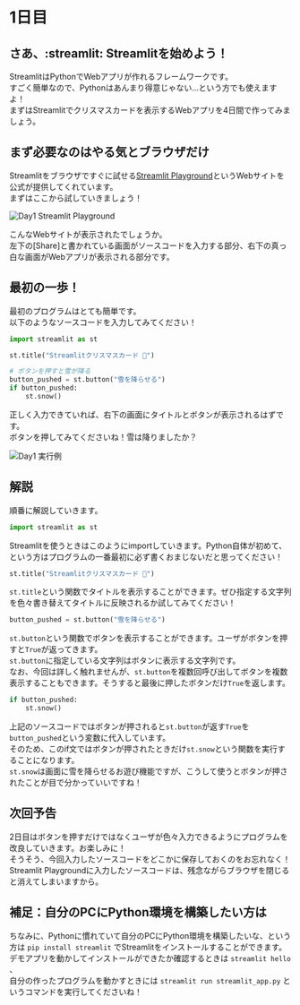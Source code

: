# 1日目

## さあ、:streamlit: Streamlitを始めよう！

StreamlitはPythonでWebアプリが作れるフレームワークです。  
すごく簡単なので、Pythonはあんまり得意じゃない…という方でも使えますよ！  
まずはStreamlitでクリスマスカードを表示するWebアプリを4日間で作ってみましょう。  

## まず必要なのはやる気とブラウザだけ

Streamlitをブラウザですぐに試せる[Streamlit Playground](https://streamlit.io/playground?example=blank)というWebサイトを公式が提供してくれています。  
まずはここから試していきましょう！  

![Day1 Streamlit Playground](app/static/day1_streamlit_playground.png "Streamlit Playground")

こんなWebサイトが表示されたでしょうか。  
左下の[Share]と書かれている画面がソースコードを入力する部分、右下の真っ白な画面がWebアプリが表示される部分です。  

## 最初の一歩！

最初のプログラムはとても簡単です。  
以下のようなソースコードを入力してみてください！  

```py:work1.py
import streamlit as st

st.title("Streamlitクリスマスカード 🎅")

# ボタンを押すと雪が降る
button_pushed = st.button("雪を降らせる")
if button_pushed:
    st.snow()
```

正しく入力できていれば、右下の画面にタイトルとボタンが表示されるはずです。  
ボタンを押してみてくださいね！雪は降りましたか？  

![Day1 実行例](app/static/day1_result.png "最初の一歩！")

## 解説

順番に解説していきます。  

```py
import streamlit as st
```

Streamlitを使うときはこのようにimportしていきます。Python自体が初めて、という方はプログラムの一番最初に必ず書くおまじないだと思ってください！  

```py
st.title("Streamlitクリスマスカード 🎅")
```

```st.title```という関数でタイトルを表示することができます。ぜひ指定する文字列を色々書き替えてタイトルに反映されるか試してみてください！  

```py
button_pushed = st.button("雪を降らせる")
```

```st.button```という関数でボタンを表示することができます。ユーザがボタンを押すと```True```が返ってきます。  
```st.button```に指定している文字列はボタンに表示する文字列です。  
なお、今回は詳しく触れませんが、```st.button```を複数回呼び出してボタンを複数表示することもできます。そうすると最後に押したボタンだけ```True```を返します。  

```py
if button_pushed:
    st.snow()
```

上記のソースコードではボタンが押されると```st.button```が返す```True```を```button_pushed```という変数に代入しています。  
そのため、このif文ではボタンが押されたときだけ```st.snow```という関数を実行することになります。  
```st.snow```は画面に雪を降らせるお遊び機能ですが、こうして使うとボタンが押されたことが目で分かっていいですね！  

## 次回予告

2日目はボタンを押すだけではなくユーザが色々入力できるようにプログラムを改良していきます。お楽しみに！  
そうそう、今回入力したソースコードをどこかに保存しておくのをお忘れなく！Streamlit Playgroundに入力したソースコードは、残念ながらブラウザを閉じると消えてしまいますから。  

## 補足：自分のPCにPython環境を構築したい方は

ちなみに、Pythonに慣れていて自分のPCにPython環境を構築したいな、という方は ```pip install streamlit``` でStreamlitをインストールすることができます。  
デモアプリを動かしてインストールができたか確認するときは ```streamlit hello``` 、  
自分の作ったプログラムを動かすときには ```streamlit run streamlit_app.py``` というコマンドを実行してくださいね！  
